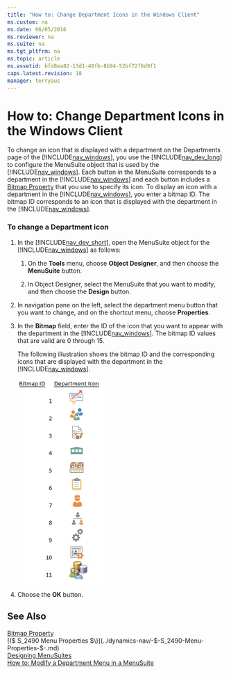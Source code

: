 ```yaml
---
title: "How to: Change Department Icons in the Windows Client"
ms.custom: na
ms.date: 06/05/2016
ms.reviewer: na
ms.suite: na
ms.tgt_pltfrm: na
ms.topic: article
ms.assetid: bfd8ea82-13d1-48fb-8b94-52bf72f6d9f1
caps.latest.revision: 18
manager: terryaus
---
```

# How to: Change Department Icons in the Windows Client
To change an icon that is displayed with a department on the Departments page of the [!INCLUDE[nav_windows](../dynamics-nav/includes/nav_windows_md.md)], you use the [!INCLUDE[nav_dev_long](../dynamics-nav/includes/nav_dev_long_md.md)] to configure the MenuSuite object that is used by the [!INCLUDE[nav_windows](../dynamics-nav/includes/nav_windows_md.md)]. Each button in the MenuSuite corresponds to a department in the [!INCLUDE[nav_windows](../dynamics-nav/includes/nav_windows_md.md)] and each button includes a [Bitmap Property](../dynamics-nav/Bitmap-Property.md) that you use to specify its icon. To display an icon with a department in the [!INCLUDE[nav_windows](../dynamics-nav/includes/nav_windows_md.md)], you enter a bitmap ID. The bitmap ID corresponds to an icon that is displayed with the department in the [!INCLUDE[nav_windows](../dynamics-nav/includes/nav_windows_md.md)].  
  
### To change a Department icon  
  
1.  In the [!INCLUDE[nav_dev_short](../dynamics-nav/includes/nav_dev_short_md.md)], open the MenuSuite object for the [!INCLUDE[nav_windows](../dynamics-nav/includes/nav_windows_md.md)] as follows:  
  
    1.  On the **Tools** menu, choose **Object Designer**, and then choose the **MenuSuite** button.  
  
    2.  In Object Designer, select the MenuSuite that you want to modify, and then choose the **Design** button.  
  
2.  In navigation pane on the left, select the department menu button that you want to change, and on the shortcut menu, choose **Properties**.  
  
3.  In the **Bitmap** field, enter the ID of the icon that you want to appear with the department in the [!INCLUDE[nav_windows](../dynamics-nav/includes/nav_windows_md.md)]. The bitmap ID values that are valid are 0 through 15.  
  
     The following illustration shows the bitmap ID and the corresponding icons that are displayed with the department in the [!INCLUDE[nav_windows](../dynamics-nav/includes/nav_windows_md.md)].  
  
     ![Images for departments in RoleTailored client](../dynamics-nav/media/RTCDepartmentImageLibrary.png "RTCDepartmentImageLibrary")  
  
4.  Choose the **OK** button.  
  
## See Also  
 [Bitmap Property](../dynamics-nav/Bitmap-Property.md)   
 [\($ S\_2490 Menu Properties $\)](../dynamics-nav/-$-S_2490-Menu-Properties-$-.md)   
 [Designing MenuSuites](../dynamics-nav/Designing-MenuSuites.md)   
 [How to: Modify a Department Menu in a MenuSuite](../Topic/How%20to:%20Modify%20a%20Department%20Menu%20in%20a%20MenuSuite.md)